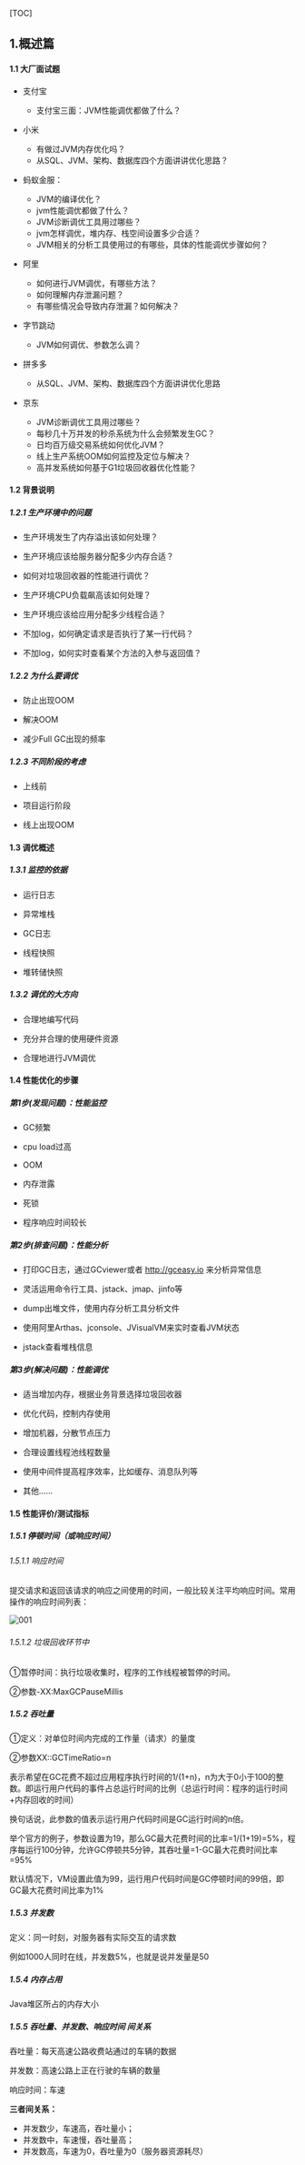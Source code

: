 

[TOC]



## 1.概述篇



#### 1.1 大厂面试题

- 支付宝
     - 支付宝三面：JVM性能调优都做了什么？
- 小米
   - 有做过JVM内存优化吗？
   - 从SQL、JVM、架构、数据库四个方面讲讲优化思路？
- 蚂蚁金服：
     - JVM的编译优化？
     - jvm性能调优都做了什么？
     - JVM诊断调优工具用过哪些？
     - jvm怎样调优，堆内存、栈空间设置多少合适？
     - JVM相关的分析工具使用过的有哪些，具体的性能调优步骤如何？

- 阿里
  - 如何进行JVM调优，有哪些方法？
  - 如何理解内存泄漏问题？
  - 有哪些情况会导致内存泄漏？如何解决？

- 字节跳动
  - JVM如何调优、参数怎么调？

- 拼多多
  - 从SQL、JVM、架构、数据库四个方面讲讲优化思路

- 京东
  - JVM诊断调优工具用过哪些？
  - 每秒几十万并发的秒杀系统为什么会频繁发生GC？
  - 日均百万级交易系统如何优化JVM？
  - 线上生产系统OOM如何监控及定位与解决？
  - 高并发系统如何基于G1垃圾回收器优化性能？





#### 1.2 背景说明

##### 1.2.1 生产环境中的问题

- 生产环境发生了内存溢出该如何处理？

- 生产环境应该给服务器分配多少内存合适？

- 如何对垃圾回收器的性能进行调优？

- 生产环境CPU负载飙高该如何处理？

- 生产环境应该给应用分配多少线程合适？

- 不加log，如何确定请求是否执行了某一行代码？

- 不加log，如何实时查看某个方法的入参与返回值？



##### 1.2.2 为什么要调优

- 防止出现OOM

- 解决OOM

- 减少Full GC出现的频率



##### 1.2.3 不同阶段的考虑

- 上线前

- 项目运行阶段

- 线上出现OOM



#### 1.3 调优概述

##### 1.3.1 监控的依据

- 运行日志

- 异常堆栈

- GC日志

- 线程快照

- 堆转储快照



##### 1.3.2 调优的大方向

- 合理地编写代码

- 充分并合理的使用硬件资源

- 合理地进行JVM调优



#### 1.4 性能优化的步骤

##### 第1步(发现问题)：性能监控

- GC频繁

- cpu load过高

- OOM

- 内存泄露

- 死锁

- 程序响应时间较长

  

##### 第2步(排查问题)：性能分析

- 打印GC日志，通过GCviewer或者 http://gceasy.io 来分析异常信息

- 灵活运用命令行工具、jstack、jmap、jinfo等

- dump出堆文件，使用内存分析工具分析文件

- 使用阿里Arthas、jconsole、JVisualVM来实时查看JVM状态

- jstack查看堆栈信息



##### 第3步(解决问题)：性能调优

- 适当增加内存，根据业务背景选择垃圾回收器

- 优化代码，控制内存使用

- 增加机器，分散节点压力

- 合理设置线程池线程数量

- 使用中间件提高程序效率，比如缓存、消息队列等

- 其他……



#### 1.5 性能评价/测试指标

##### 1.5.1 停顿时间（或响应时间）

###### 1.5.1.1 响应时间

提交请求和返回该请求的响应之间使用的时间，一般比较关注平均响应时间。常用操作的响应时间列表：

![001](../mydir/bilibili/JVM%20尚硅谷/image/001.png)



###### 1.5.1.2 垃圾回收环节中

①暂停时间：执行垃圾收集时，程序的工作线程被暂停的时间。

②参数-XX:MaxGCPauseMillis



##### 1.5.2 吞吐量

①定义：对单位时间内完成的工作量（请求）的量度

②参数XX::GCTimeRatio=n

表示希望在GC花费不超过应用程序执行时间的1/(1+n)，n为大于0小于100的整数。即运行用户代码的事件占总运行时间的比例（总运行时间：程序的运行时间+内存回收的时间）

换句话说，此参数的值表示运行用户代码时间是GC运行时间的n倍。

举个官方的例子，参数设置为19，那么GC最大花费时间的比率=1/(1+19)=5%，程序每运行100分钟，允许GC停顿共5分钟，其吞吐量=1-GC最大花费时间比率=95%

默认情况下，VM设置此值为99，运行用户代码时间是GC停顿时间的99倍，即GC最大花费时间比率为1%



##### 1.5.3 并发数

定义：同一时刻，对服务器有实际交互的请求数

例如1000人同时在线，并发数5%，也就是说并发量是50



##### 1.5.4 内存占用

Java堆区所占的内存大小



##### 1.5.5 吞吐量、并发数、响应时间 间关系

吞吐量：每天高速公路收费站通过的车辆的数据

并发数：高速公路上正在行驶的车辆的数量

响应时间：车速



**三者间关系：**

- 并发数少，车速高，吞吐量小；
- 并发数中，车速慢，吞吐量高；
- 并发数高，车速为0，吞吐量为0（服务器资源耗尽）

